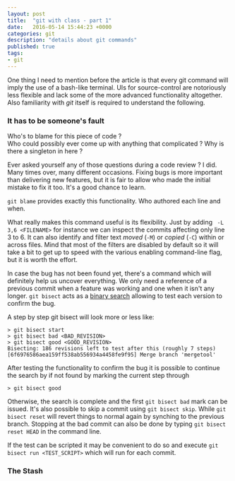 ```yaml
---
layout: post
title:  "git with class - part 1"
date:   2016-05-14 15:44:23 +0000
categories: git
description: "details about git commands"
published: true
tags:
- git
---
```


One thing I need to mention before the article is that every git command will imply the use of a bash-like terminal. UIs for source-control are notoriously less flexible and lack some of the more advanced functionality altogether. Also familiarity with _git_ itself is required to understand the following.

### It has to be someone's fault

Who's to blame for this piece of code ?  
Who could possibly ever come up with anything that complicated ?
Why is there a singleton in here ?

Ever asked yourself any of those questions during a code review ? I did. Many times over, many different occasions.
Fixing bugs is more important than delivering new features, but it is fair to allow who made the initial mistake to fix it too. It's a good chance to learn.

```git blame``` provides exactly this functionality. Who authored each line and when.

What really makes this command useful is its flexibility. Just by adding ``` -L 3,6 <FILENAME>``` for instance we can inspect the commits affecting only line 3 to 6. It can also identify and filter text _moved_ (```-M```) or _copied_ (```-C```) within or across files. Mind that most of the filters are disabled by default so it will take a bit to get up to speed with the various enabling command-line flag, but it is worth the effort.

In case the bug has not been found yet, there's a command which will definitely help us uncover everything. We only need a reference of a previous commit when a feature was working and one when it isn't any longer. ```git bisect``` acts as a [binary search][binary-search-algo] allowing to test each version to confirm the bug.

A step by step git bisect will look more or less like:

```
> git bisect start
> git bisect bad <BAD_REVISION>
> git bisect good <GOOD_REVISION>
Bisecting: 186 revisions left to test after this (roughly 7 steps)
[6f6976586aea159ff538ab556934a4458fe9f95] Merge branch 'mergetool'
```
After testing the functionality to confirm the bug it is possible to continue the search by if not found by marking the current step through

```
> git bisect good
```

Otherwise, the search is complete and the first ```git bisect bad``` mark can be issued.
It's also possible to skip a commit using ```git bisect skip```. While ```git bisect reset``` will revert things to normal again by synching to the previous branch. Stopping at the bad commit can also be done by typing ```git bisect reset HEAD``` in the command line.

If the test can be scripted it may be convenient to do so and execute ```git bisect run <TEST_SCRIPT>``` which will run for each commit.

### The Stash



[binary-search-algo]:https://en.wikipedia.org/wiki/Binary_search_algorithm
